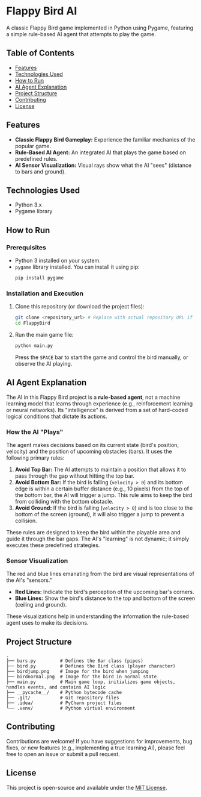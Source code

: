 # Flappy Bird AI

A classic Flappy Bird game implemented in Python using Pygame, featuring a simple rule-based AI agent that attempts to play the game.

## Table of Contents
- [Features](#features)
- [Technologies Used](#technologies-used)
- [How to Run](#how-to-run)
- [AI Agent Explanation](#ai-agent-explanation)
- [Project Structure](#project-structure)
- [Contributing](#contributing)
- [License](#license)

## Features
- **Classic Flappy Bird Gameplay:** Experience the familiar mechanics of the popular game.
- **Rule-Based AI Agent:** An integrated AI that plays the game based on predefined rules.
- **AI Sensor Visualization:** Visual rays show what the AI "sees" (distance to bars and ground).

## Technologies Used
- Python 3.x
- Pygame library

## How to Run

### Prerequisites
- Python 3 installed on your system.
- `pygame` library installed. You can install it using pip:
  ```bash
  pip install pygame
  ```

### Installation and Execution
1. Clone this repository (or download the project files):
   ```bash
   git clone <repository_url> # Replace with actual repository URL if available
   cd FlappyBird
   ```
2. Run the main game file:
   ```bash
   python main.py
   ```
   Press the `SPACE` bar to start the game and control the bird manually, or observe the AI playing.

## AI Agent Explanation

The AI in this Flappy Bird project is a **rule-based agent**, not a machine learning model that learns through experience (e.g., reinforcement learning or neural networks). Its "intelligence" is derived from a set of hard-coded logical conditions that dictate its actions.

### How the AI "Plays"
The agent makes decisions based on its current state (bird's position, velocity) and the position of upcoming obstacles (bars). It uses the following primary rules:

1.  **Avoid Top Bar:** The AI attempts to maintain a position that allows it to pass through the gap without hitting the top bar.
2.  **Avoid Bottom Bar:** If the bird is falling (`velocity > 0`) and its bottom edge is within a certain buffer distance (e.g., 10 pixels) from the top of the bottom bar, the AI will trigger a jump. This rule aims to keep the bird from colliding with the bottom obstacle.
3.  **Avoid Ground:** If the bird is falling (`velocity > 0`) and is too close to the bottom of the screen (ground), it will also trigger a jump to prevent a collision.

These rules are designed to keep the bird within the playable area and guide it through the bar gaps. The AI's "learning" is not dynamic; it simply executes these predefined strategies.

### Sensor Visualization
The red and blue lines emanating from the bird are visual representations of the AI's "sensors."
- **Red Lines:** Indicate the bird's perception of the upcoming bar's corners.
- **Blue Lines:** Show the bird's distance to the top and bottom of the screen (ceiling and ground).

These visualizations help in understanding the information the rule-based agent uses to make its decisions.

## Project Structure
```
.
├── bars.py         # Defines the Bar class (pipes)
├── bird.py         # Defines the Bird class (player character)
├── birdjump.png    # Image for the bird when jumping
├── birdnormal.png  # Image for the bird in normal state
├── main.py         # Main game loop, initializes game objects, handles events, and contains AI logic
├── __pycache__/    # Python bytecode cache
├── .git/           # Git repository files
├── .idea/          # PyCharm project files
└── .venv/          # Python virtual environment
```

## Contributing
Contributions are welcome! If you have suggestions for improvements, bug fixes, or new features (e.g., implementing a true learning AI), please feel free to open an issue or submit a pull request.

## License
This project is open-source and available under the [MIT License](LICENSE).
